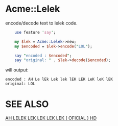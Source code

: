 Acme::Lelek
===========

encode/decode text to lelek code.

```perl
    use feature 'say';

    my $lek = Acme::Lelek->new;
    my $encoded = $lek->encode("LOL");

    say "encoded : $encoded";
    say "original: " . $lek->decode($encoded);
```

will output:

    encoded : AH Le lEk Lek lek lEK LEK LeK leK lEK
    original: LOL

SEE ALSO
========

[AH LELEK LEK LEK LEK LEK ( OFICIAL ) HD](http://www.youtube.com/watch?v=E1AC_k9izjY)
